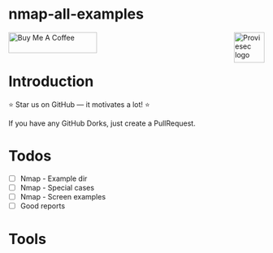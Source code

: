 # nmap-all-examples

<a href="https://proviesec.org/">
    <img src="https://avatars.githubusercontent.com/u/92156402?s=400&u=7fe0dbb9085a37818ee8c2b061432a9a69cbff42&v=4" alt="Proviesec logo" title="Proviesec" align="right" height="60" />
</a>
<a href="https://www.buymeacoffee.com/proviesec" target="_blank"><img src="https://cdn.buymeacoffee.com/buttons/default-orange.png" alt="Buy Me A Coffee" height="41" width="174"></a>



# Introduction 

:star: Star us on GitHub — it motivates a lot! :star:

If you have any GitHub Dorks, just create a PullRequest. 

# Todos

- [ ] Nmap - Example dir
- [ ] Nmap - Special cases
- [ ] Nmap - Screen examples 
- [ ] Good reports

# Tools



